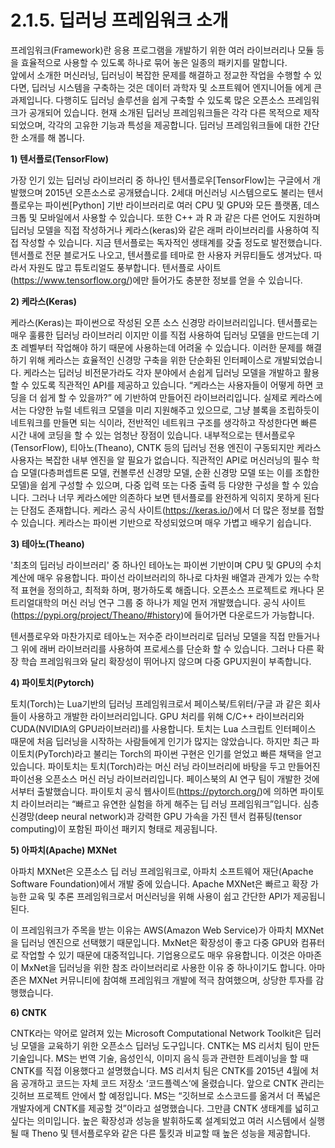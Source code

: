 # 2.1.5. 딥러닝 프레임워크 소개

프레임워크(Framework)란 응용 프로그램을 개발하기 위한 여러 라이브러리나 모듈 등을 효율적으로 사용할 수 있도록 하나로 묶어 놓은 일종의 패키지를 말합니다.\
앞에서 소개한 머신러닝, 딥러닝이 복잡한 문제를 해결하고 정교한 작업을 수행할 수 있다면, 딥러닝 시스템을 구축하는 것은 데이터 과학자 및 소프트웨어 엔지니어들 에게 큰 과제입니다. 다행히도 딥러닝 솔루션을 쉽게 구축할 수 있도록 많은 오픈소스 프레임워크가 공개되어 있습니다. 현재 소개된 딥러닝 프레임워크들은 각각 다른 목적으로 제작되었으며, 각각의 고유한 기능과 특성을 제공합니다. 딥러닝 프레임워크들에 대한 간단한 소개를 해 봅니다.

**1) 텐서플로(TensorFlow)**

가장 인기 있는 딥러닝 라이브러리 중 하나인 텐서플로우\[TensorFlow]는 구글에서 개발했으며 2015년 오픈소스로 공개됐습니다. 2세대 머신러닝 시스템으로도 불리는 텐서플로우는 파이썬\[Python] 기반 라이브러리로 여러 CPU 및 GPU와 모든 플랫폼, 데스크톱 및 모바일에서 사용할 수 있습니다. 또한 C++ 과 R 과 같은 다른 언어도 지원하며 딥러닝 모델을 직접 작성하거나 케라스(keras)와 같은 래퍼 라이브러리를 사용하여 직접 작성할 수 있습니다. 지금 텐서플로는 독자적인 생태계를 갖출 정도로 발전했습니다. 텐서플로 전문 블로거도 나오고, 텐서플로를 테마로 한 사용자 커뮤티들도 생겨났다. 따라서 자원도 많고 튜토리얼도 풍부합니다. 텐서플로 사이트(https://www.tensorflow.org/)에만 들어가도 충분한 정보를 얻을 수 있습니다.

**2) 케라스(Keras)**

케라스(Keras)는 파이썬으로 작성된 오픈 소스 신경망 라이브러리입니다. 텐서플로는 매우 훌륭한 딥러닝 라이브러리 이지만 이를 직접 사용하여 딥러닝 모델을 만드는데 기초 레벨부터 작업해야 하기 때문에 사용하는데 어려울 수 있습니다. 이러한 문제를 해결하기 위해 케라스는 효율적인 신경망 구축을 위한 단순화된 인터페이스로 개발되었습니다. 케라스는 딥러닝 비전문가라도 각자 분야에서 손쉽게 딥러닝 모델을 개발하고 활용할 수 있도록 직관적인 API를 제공하고 있습니다. “케라스는 사용자들이 어떻게 하면 코딩을 더 쉽게 할 수 있을까?” 에 기반하여 만들어진 라이브러리입니다. 실제로 케라스에서는 다양한 뉴럴 네트워크 모델을 미리 지원해주고 있으므로, 그냥 블록을 조립하듯이 네트워크를 만들면 되는 식이라, 전반적인 네트워크 구조를 생각하고 작성한다면 빠른 시간 내에 코딩을 할 수 있는 엄청난 장점이 있습니다. 내부적으로는 텐서플로우(TensorFlow), 티아노(Theano), CNTK 등의 딥러닝 전용 엔진이 구동되지만 케라스 사용자는 복잡한 내부 엔진을 알 필요가 없습니다. 직관적인 API로 머신러닝의 필수 학습 모델(다층퍼셉트론 모델, 컨볼루션 신경망 모델, 순환 신경망 모델 또는 이를 조합한 모델)을 쉽게 구성할 수 있으며, 다중 입력 또는 다중 출력 등 다양한 구성을 할 수 있습니다. 그러나 너무 케라스에만 의존하다 보면 텐서플로를 완전하게 익히지 못하게 된다는 단점도 존재합니다. 케라스 공식 사이트(https://keras.io/)에서 더 많은 정보를 접할 수 있습니다. 케라스는 파이썬 기반으로 작성되었으며 매우 가볍고 배우기 쉽습니다.

**3) 테아노(Theano)**

'최초의 딥러닝 라이브러리' 중 하나인 테아노는 파이썬 기반이며 CPU 및 GPU의 수치계산에 매우 유용합니다. 파이선 라이브러리의 하나로 다차원 배열과 관계가 있는 수학적 표현을 정의하고, 최적화 하며, 평가하도록 해줍니다. 오픈소스 프로젝트로 캐나다 몬트리얼대학의 머신 러닝 연구 그룹 중 하나가 제일 먼저 개발했습니다. 공식 사이트(https://pypi.org/project/Theano/#history)에 들어가면 다운로드가 가능합니다.

텐서플로우와 마찬가지로 테아노는 저수준 라이브러리로 딥러닝 모델을 직접 만들거나 그 위에 래버 라이브러리를 사용하여 프로세스를 단순화 할 수 있습니다. 그러나 다른 확장 학습 프레임워크와 달리 확장성이 뛰어나지 않으며 다중 GPU지원이 부족합니다.

**4) 파이토치(Pytorch)**

토치(Torch)는 Lua기반의 딥러닝 프레임워크로서 페이스북/트위터/구글 과 같은 회사들이 사용하고 개발한 라이브러리입니다. GPU 처리를 위해 C/C++ 라이브러리와 CUDA(NVIDIA의 GPU라이브러리)를 사용합니다. 토치는 Lua 스크립트 인터페이스 때문에 처음 딥러닝을 시작하는 사람들에게 인기가 많지는 않았습니다. 하지만 최근 파이토치(PyTorch)라고 불리는 Torch의 파이썬 구현은 인기를 얻었고 빠른 채택을 얻고 있습니다. 파이토치는 토치(Torch)라는 머신 러닝 라이브러리에 바탕을 두고 만들어진 파이선용 오픈소스 머신 러닝 라이브러리입니다. 페이스북의 AI 연구 팀이 개발한 것에서부터 출발했습니다. 파이토치 공식 웹사이트(https://pytorch.org/)에 의하면 파이토치 라이브러리는 “빠르고 유연한 실험을 하게 해주는 딥 러닝 프레임워크”입니다. 심층 신경망(deep neural network)과 강력한 GPU 가속을 가진 텐서 컴퓨팅(tensor computing)이 포함된 파이선 패키지 형태로 제공됩니다.

**5) 아파치(Apache) MXNet**

아파치 MXNet은 오픈소스 딥 러닝 프레임워크로, 아파치 소프트웨어 재단(Apache Software Foundation)에서 개발 중에 있습니다. Apache MXNet은 빠르고 확장 가능한 교육 및 추론 프레임워크로서 머신러닝을 위해 사용이 쉽고 간단한 API가 제공됩니된다.

이 프레임워크가 주목을 받는 이유는 AWS(Amazon Web Service)가 아파치 MXNet을 딥러닝 엔진으로 선택했기 때문입니다. MxNet은 확장성이 좋고 다중 GPU와 컴퓨터로 작업할 수 있기 때문에 대중적입니다. 기업용으로도 매우 유용합니다. 이것은 아마존이 MxNet을 딥러닝을 위한 참조 라이브러리로 사용한 이유 중 하나이기도 합니다. 아마존은 MXNet 커뮤니티에 참여해 프레임워크 개발에 적극 참여했으며, 상당한 투자를 감행했습니다.

**6) CNTK**

CNTK라는 약어로 알려져 있는 Microsoft Computational Network Toolkit은 딥러닝 모델을 교육하기 위한 오픈소스 딥러닝 도구입니다. CNTK는 MS 리서치 팀이 만든 기술입니다. MS는 번역 기술, 음성인식, 이미지 음식 등과 관련한 트레이닝을 할 때 CNTK를 직접 이용했다고 설명했습니다. MS 리서치 팀은 CNTK를 2015년 4월에 처음 공개하고 코드는 자체 코드 저장소 ‘코드플렉스‘에 올렸습니다. 앞으로 CNTK 관리는 깃허브 프로젝트 안에서 할 예정입니다. MS는 “깃허브로 소스코드를 옮겨서 더 폭넓은 개발자에게 CNTK를 제공할 것”이라고 설명했습니다. 그만큼 CNTK 생태계를 넓히고 싶다는 의미입니다. 높은 확장성과 성능을 발휘하도록 설계되었고 여러 시스템에서 실행 될 때 Theno 및 텐서플로우와 같은 다른 툴킷과 비교할 때 높은 성능을 제공합니다.
